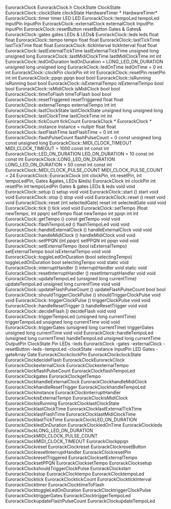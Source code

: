 EurorackClock EurorackClock.h ClockState ClockState
EurorackClock::clockState clockState HardwareTimer \* HardwareTimer\*
EurorackClock::timer timer LED LED EurorackClock::tempoLed tempoLed
InputPin InputPin EurorackClock::externalClock externalClock InputPin
InputPin EurorackClock::resetButton resetButton Gates & Gates&
EurorackClock::gates gates LEDs & LEDs& EurorackClock::leds leds float
float EurorackClock::tempo tempo float float EurorackClock::lastTickTime
lastTickTime float float EurorackClock::tickInterval tickInterval float
float EurorackClock::lastExternalTickTime lastExternalTickTime unsigned
long unsigned long EurorackClock::lastMidiClockTime lastMidiClockTime
int int EurorackClock::ledOnDuration ledOnDuration =
LONG\_LED\_ON\_DURATION unsigned long unsigned long
EurorackClock::ledOnTime ledOnTime = 0 int int EurorackClock::clockPin
clockPin int int EurorackClock::resetPin resetPin int int
EurorackClock::ppqn ppqn bool bool EurorackClock::isRunning isRunning
bool bool EurorackClock::isExternalTempo isExternalTempo bool bool
EurorackClock::isMidiClock isMidiClock bool bool
EurorackClock::timeToFlash timeToFlash bool bool
EurorackClock::resetTriggered resetTriggered float float
EurorackClock::externalTempo externalTempo int int
EurorackClock::lastClockState lastClockState unsigned long unsigned long
EurorackClock::lastClockTime lastClockTime int int
EurorackClock::tickCount tickCount EurorackClock \* EurorackClock \*
EurorackClock::instance instance = nullptr float float
EurorackClock::lastFlashTime lastFlashTime = 0 int int
EurorackClock::flashPulseCount flashPulseCount = 0 const unsigned long
const unsigned long EurorackClock::MIDI\_CLOCK\_TIMEOUT
MIDI\_CLOCK\_TIMEOUT = 1000 const int const int
EurorackClock::LED\_ON\_DURATION LED\_ON\_DURATION = 10 const int const
int EurorackClock::LONG\_LED\_ON\_DURATION LONG\_LED\_ON\_DURATION = 50
const int const int EurorackClock::MIDI\_CLOCK\_PULSE\_COUNT
MIDI\_CLOCK\_PULSE\_COUNT = 24 EurorackClock::EurorackClock (int
clockPin, int resetPin, int tempoLedPin, Gates &gates, LEDs &leds)
EurorackClock int clockPin int resetPin int tempoLedPin Gates & gates
LEDs & leds void void EurorackClock::setup () setup void void
EurorackClock::start () start void void EurorackClock::stop () stop void
void EurorackClock::reset () reset void void EurorackClock::reset (int
selectedGate) reset int selectedGate void void EurorackClock::tick ()
tick void void EurorackClock::setTempo (float newTempo, int ppqn)
setTempo float newTempo int ppqn int int EurorackClock::getTempo ()
const getTempo void void EurorackClock::flashTempoLed () flashTempoLed
void void EurorackClock::handleExternalClock () handleExternalClock void
void EurorackClock::handleMidiClock () handleMidiClock void void
EurorackClock::setPPQN (int ppqn) setPPQN int ppqn void void
EurorackClock::setExternalTempo (bool isExternalTempo) setExternalTempo
bool isExternalTempo void void EurorackClock::toggleLedOnDuration (bool
selectingTempo) toggleLedOnDuration bool selectingTempo void static void
EurorackClock::interruptHandler () interruptHandler void static void
EurorackClock::resetInterruptHandler () resetInterruptHandler void void
EurorackClock::updateTempoLed (unsigned long currentTime) updateTempoLed
unsigned long currentTime void void EurorackClock::updateFlashPulseCount
() updateFlashPulseCount bool bool
EurorackClock::shouldTriggerClockPulse () shouldTriggerClockPulse void
void EurorackClock::triggerClockPulse () triggerClockPulse void void
EurorackClock::handleResetTrigger () handleResetTrigger void void
EurorackClock::decideFlash () decideFlash void void
EurorackClock::triggerTempoLed (unsigned long currentTime)
triggerTempoLed unsigned long currentTime void void
EurorackClock::triggerGates (unsigned long currentTime) triggerGates
unsigned long currentTime void void EurorackClock::handleTempoLed
(unsigned long currentTime) handleTempoLed unsigned long currentTime
OutputPin ClockState Pin LEDs -leds EurorackClock -gates -externalClock
-resetButton -leds -tempoLed -clockState -instance InputPin LED Gates
-gateArray Gate EurorackClockclockPin EurorackClockclockState
EurorackClockdecideFlash EurorackClockEurorackClock
EurorackClockexternalClock EurorackClockexternalTempo
EurorackClockflashPulseCount EurorackClockflashTempoLed
EurorackClockgates EurorackClockgetTempo
EurorackClockhandleExternalClock EurorackClockhandleMidiClock
EurorackClockhandleResetTrigger EurorackClockhandleTempoLed
EurorackClockinstance EurorackClockinterruptHandler
EurorackClockisExternalTempo EurorackClockisMidiClock
EurorackClockisRunning EurorackClocklastClockState
EurorackClocklastClockTime EurorackClocklastExternalTickTime
EurorackClocklastFlashTime EurorackClocklastMidiClockTime
EurorackClocklastTickTime EurorackClockLED\_ON\_DURATION
EurorackClockledOnDuration EurorackClockledOnTime EurorackClockleds
EurorackClockLONG\_LED\_ON\_DURATION
EurorackClockMIDI\_CLOCK\_PULSE\_COUNT EurorackClockMIDI\_CLOCK\_TIMEOUT
EurorackClockppqn EurorackClockreset EurorackClockreset
EurorackClockresetButton EurorackClockresetInterruptHandler
EurorackClockresetPin EurorackClockresetTriggered
EurorackClocksetExternalTempo EurorackClocksetPPQN EurorackClocksetTempo
EurorackClocksetup EurorackClockshouldTriggerClockPulse
EurorackClockstart EurorackClockstop EurorackClocktempo
EurorackClocktempoLed EurorackClocktick EurorackClocktickCount
EurorackClocktickInterval EurorackClocktimer EurorackClocktimeToFlash
EurorackClocktoggleLedOnDuration EurorackClocktriggerClockPulse
EurorackClocktriggerGates EurorackClocktriggerTempoLed
EurorackClockupdateFlashPulseCount EurorackClockupdateTempoLed
